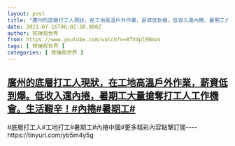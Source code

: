 ```yaml
---
layout: post
title: "廣州的底層打工人現狀，在工地高溫戶外作業，薪資低到爆。低收入還內捲，暑期工大量搶奪打工人工作機會。生活艱辛！#內捲#暑期工#"
date: 2021-07-16T06:02:50.000Z
author: 铁锤观世界
from: https://www.youtube.com/watch?v=8TV4plENmas
tags: [ 铁锤观世界 ]
categories: [ 铁锤观世界 ]
---
```

<!--1626415370000-->
[廣州的底層打工人現狀，在工地高溫戶外作業，薪資低到爆。低收入還內捲，暑期工大量搶奪打工人工作機會。生活艱辛！#內捲#暑期工#](https://www.youtube.com/watch?v=8TV4plENmas)
------

<div>
#底層打工人#工地打工#暑期工#內捲中國#更多精彩內容點擊訂閱----https://tinyurl.com/yb5m4y5g
</div>
